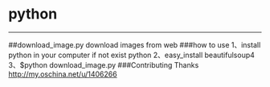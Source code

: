 # python
---
##download_image.py
download images from web 
###how to use
1、install python in your computer if not exist python 
2、easy_install beautifulsoup4  
3、$python download_image.py
###Contributing
Thanks http://my.oschina.net/u/1406266